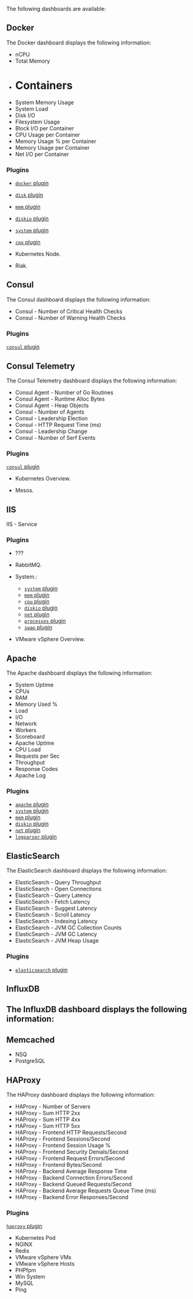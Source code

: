 The following dashboards are available:

## Docker

The Docker dashboard displays the following information:
- nCPU
- Total Memory
- # Containers
- System Memory Usage
- System Load
- Disk I/O
- Filesystem Usage
- Block I/O per Container
- CPU Usage per Container
- Memory Usage % per Container
- Memory Usage per Container
- Net I/O per Container

### Plugins

- [`docker` plugin](/telegraf/latest/plugins/inputs/#docker)
- [`disk` plugin](/telegraf/latest/plugins/inputs/#disk)
- [`mem` plugin](/telegraf/latest/plugins/inputs/#mem)
- [`diskio` plugin](/telegraf/latest/plugins/inputs/#diskio)
- [`system` plugin](/telegraf/latest/plugins/inputs/#system)
- [`cpu` plugin](/telegraf/latest/plugins/inputs/#cpu)

- Kubernetes Node. [](/telegraf/latest/plugins/inputs/#kubernetes)

- Riak. [](/telegraf/latest/plugins/inputs/#riak)

## Consul
The Consul dashboard displays the following information:
- Consul - Number of Critical Health Checks
- Consul - Number of Warning Health Checks

### Plugins
[`consul` plugin](/telegraf/latest/plugins/inputs/#consul)

## Consul Telemetry
The Consul Telemetry dashboard displays the following information:
- Consul Agent - Number of Go Routines
- Consul Agent - Runtime Alloc Bytes
- Consul Agent - Heap Objects
- Consul - Number of Agents
- Consul - Leadership Election
- Consul - HTTP Request Time (ms)
- Consul - Leadership Change
- Consul - Number of Serf Events


### Plugins
[`consul` plugin](/telegraf/latest/plugins/inputs/#consul)

- Kubernetes Overview. [](/telegraf/latest/plugins/inputs/#kubernetes-inventory)

- Mesos. [](/telegraf/latest/plugins/inputs/#mesos)

## IIS
IIS - Service

### Plugins
- [](/telegraf/latest/plugins/inputs/) ???

- RabbitMQ. [](/telegraf/latest/plugins/inputs/#rabbitmq)

- System.:
    - [`system` plugin](/telegraf/latest/plugins/inputs/#system)
    - [`mem` plugin](/telegraf/latest/plugins/inputs/#mem)
    - [`cpu` plugin](/telegraf/latest/plugins/inputs/#cpu)
    - [`diskio` plugin](/telegraf/latest/plugins/inputs/#diskio)
    - [`net` plugin](/telegraf/latest/plugins/inputs/#net)
    - [`processes` plugin](/telegraf/latest/plugins/inputs/#processes)
    - [`swap` plugin](/telegraf/latest/plugins/inputs/#swap)


- VMware vSphere Overview. [](/telegraf/latest/plugins/inputs/#vmware-vsphere)

## Apache
The Apache dashboard displays the following information:
- System Uptime
- CPUs
- RAM
- Memory Used %
- Load
- I/O
- Network
- Workers
- Scoreboard
- Apache Uptime
- CPU Load
- Requests per Sec
- Throughput
- Response Codes
- Apache Log

### Plugins

- [`apache` plugin](/telegraf/latest/plugins/inputs/#apache)
- [`system` plugin](/telegraf/latest/plugins/inputs/#system)
- [`mem` plugin](/telegraf/latest/plugins/inputs/#mem)
- [`diskio` plugin](/telegraf/latest/plugins/inputs/#diskio)
- [`net` plugin](/telegraf/latest/plugins/inputs/#net)
- [`logparser` plugin](/telegraf/latest/plugins/inputs/#logparser)

## ElasticSearch
The ElasticSearch dashboard displays the following information:
- ElasticSearch - Query Throughput
- ElasticSearch - Open Connections
- ElasticSearch - Query Latency
- ElasticSearch - Fetch Latency
- ElasticSearch - Suggest Latency
- ElasticSearch - Scroll Latency
- ElasticSearch - Indexing Latency
- ElasticSearch - JVM GC Collection Counts
- ElasticSearch - JVM GC Latency
- ElasticSearch - JVM Heap Usage

### Plugins
- [`elasticsearch` plugin](/telegraf/latest/plugins/inputs/#elasticsearch)


## InfluxDB
The InfluxDB dashboard displays the following information:
- 


## Memcached
- NSQ
- PostgreSQL

## HAProxy
The HAProxy dashboard displays the following information:
- HAProxy - Number of Servers
- HAProxy - Sum HTTP 2xx
- HAProxy - Sum HTTP 4xx
- HAProxy - Sum HTTP 5xx
- HAProxy - Frontend HTTP Requests/Second
- HAProxy - Frontend Sessions/Second
- HAProxy - Frontend Session Usage %
- HAProxy - Frontend Security Denials/Second
- HAProxy - Frontend Request Errors/Second
- HAProxy - Frontend Bytes/Second
- HAProxy - Backend Average Response Time
- HAProxy - Backend Connection Errors/Second
- HAProxy - Backend Queued Requests/Second
- HAProxy - Backend Average Requests Queue Time (ms)
- HAProxy - Backend Error Responses/Second

### Plugins
 [`haproxy` plugin](/telegraf/latest/plugins/inputs/#haproxy)

- Kubernetes Pod
- NGINX
- Redis
- VMware vSphere VMs
- VMware vSphere Hosts
- PHPfpm
- Win System
- MySQL
- Ping
